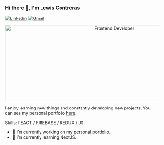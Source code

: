 ### Hi there 👋, I'm Lewis Contreras
[![Linkedin](https://img.shields.io/badge/-LinkedIn-blue?style=flat&logo=Linkedin&logoColor=white)](https://www.linkedin.com/in/lewis-contreras/)
[![Gmail](https://img.shields.io/badge/-Gmail-c14438?style=flat&logo=Gmail&logoColor=white)](mailto:legiconba4@gmail.com)



<p align="center">
  <img width="700" height="250" alt="Frontend Developer" src="https://i.imgur.com/VApkZo6.jpeg">
</p>






I enjoy learning new things and constantly developing new projects.
You can see my personal portfolio [here](https://lewiscontreras.github.io/).


Skills:  REACT / FIREBASE / REDUX / JS 

- 🔭 I’m currently working on my personal portfolio. 
- 🌱 I’m currently learning NextJS. 



